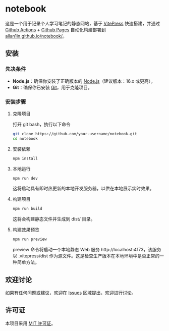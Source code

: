 # notebook

这是一个用于记录个人学习笔记的静态网站，基于 [VitePress](https://vitepress.dev/zh/) 快速搭建，并通过 [Github Actions](https://docs.github.com/zh/actions) + [Github Pages](https://docs.github.com/zh/pages) 自动化构建部署到 [allan1in.github.io/notebook/](https://allan1in.github.io/notebook/)。

## 安装

### 先决条件

- **Node.js**：确保你安装了正确版本的 [Node.js](https://nodejs.org/zh-cn)（建议版本：16.x 或更高）。
- **Git**：确保你已安装 [Git](https://git-scm.com/)，用于克隆项目。

### 安装步骤

1. 克隆项目

   打开 git bash，执行以下命令

   ```bash
   git clone https://github.com/your-username/notebook.git
   cd notebook
   ```

2. 安装依赖

   ```bash
   npm install
   ```

3. 本地运行

   ```bash
   npm run dev
   ```

   这将启动具有即时热更新的本地开发服务器，以供在本地展示实时效果。

4. 构建项目

   ```bash
   npm run build
   ```

   这将会构建静态文件并生成到 dist/ 目录。

5. 构建效果预览

   ```bash
   npm run preview
   ```

   preview 命令将启动一个本地静态 Web 服务 http://localhost:4173，该服务以 .vitepress/dist 作为源文件。这是检查生产版本在本地环境中是否正常的一种简单方法。

## 欢迎讨论

如果有任何问题或建议，欢迎在 [Issues](https://github.com/allan1in/notebook/issues) 区域提出，欢迎进行讨论。

## 许可证

本项目采用 [MIT 许可证](LICENSE)。
